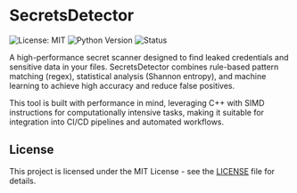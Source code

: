 # SecretsDetector

![License: MIT](https://img.shields.io/badge/License-MIT-yellow.svg)
![Python Version](https://img.shields.io/badge/python-3.11%2B-blue.svg)
![Status](https://img.shields.io/badge/status-in%20development-orange.svg)

A high-performance secret scanner designed to find leaked credentials and sensitive data in your files. SecretsDetector combines rule-based pattern matching (regex), statistical analysis (Shannon entropy), and machine learning to achieve high accuracy and reduce false positives.

This tool is built with performance in mind, leveraging C++ with SIMD instructions for computationally intensive tasks, making it suitable for integration into CI/CD pipelines and automated workflows.




## License

This project is licensed under the MIT License - see the [LICENSE](LICENSE) file for details.